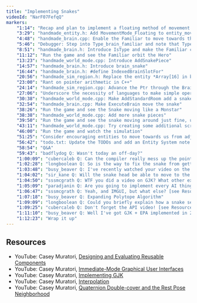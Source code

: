 ```yaml
---
title: "Implementing Snakes"
videoId: "NarF07FefqQ"
markers:
    "1:14": "Recap and plan to implement a floating method of movement and make a snake"
    "3:29": "handmade_entity.h: Add MovementMode_Floating to entity_movement_mode"
    "4:48": "handmade_brain.cpp: Enable the Familiar to move towards the closest Hero"
    "5:46": "Debugger: Step into Type_brain_familiar and note that Type_brain_hero is the default value"
    "8:51": "handmade_brain.h: Introduce IsType and make the Familiar check for the Hero type"
    "11:12": "Run the game and see the Familiar orbit the Hero"
    "13:23": "handmade_world_mode.cpp: Introduce AddSnakePiece"
    "14:57": "handmade_brain.h: Introduce brain_snake"
    "16:44": "handmade_brain.h: #define IndexedBrainSlotFor"
    "20:56": "handmade_sim_region.h: Replace the entity *Array[16] in brain with a *Array"
    "23:00": "Rant on pointer arithmetic in C++"
    "24:14": "handmade_sim_region.cpp: Advance the Ptr through the Brain->Array, ensuring that it remains inside the Brain structure"
    "27:06": "Underscore the necessity of languages to make simple operations easy to program"
    "30:38": "handmade_world_mode.cpp: Make AddStandardRoom add a snake by calling AddSnakePiece"
    "32:54": "handmade_brain.cpp: Make ExecuteBrain move the snake"
    "38:26": "Run the game and see the Snake moving like a Monstar"
    "38:38": "handmade_world_mode.cpp: Add more snake pieces"
    "39:50": "Run the game and see the snake moving around just fine, until it traps itself"
    "43:11": "handmade_world_mode.cpp: Try creating some additional screens"
    "46:00": "Run the game and watch the simulation"
    "51:25": "Consider encouraging entities to move towards us from adjacent rooms"
    "56:42": "todo.txt: Update the TODOs and add an Entity System note for geographically disparate entities"
    "58:54": "Q&A"
    "59:43": "badflydog Q: Wasn't today an off-day?"
    "1:00:09": "cubercaleb Q: Can the compiler really mess up the pointer arithmetic? I mean, it is just integer ops, can't be that hard to mess up"
    "1:02:28": "longboolean Q: So is the way to fix the snake from getting stuck to just allow it to run over itself or to make the snake AI smart enough to not trap itself?"
    "1:03:48": "busy_beaver Q: I've recently watched your video on the GJK algorithm, it's great, thanks for that! Did you also do a video on the EPA algorithm? [see Resources]"
    "1:04:02": "sir_kane Q: Will the snake head be able to move to the position of its last segment? So it can go in a circle / loop"
    "1:04:50": "sssmcgrath Q: WTF you did a video on GJK? What other explanation videos have you done?"
    "1:05:09": "paradjanin Q: Are you going to implement every AI thing in brain entity? When does path-finding and rest of AI coming on schedule? Also can you say some good reference book for AI? Cheers, Casey"
    "1:06:47": "sssmcgrath Q: Yeah, and IMGUI, but what else? [see Resources]"
    "1:07:18": "busy_beaver Q: Expanding Polytope Algorithm"
    "1:09:09": "longboolean Q: Could you briefly explain how a snake segment knows which node to jump to? A non head segment, that is"
    "1:09:25": "cubercaleb Q: Don't forget the API video! [see Resources]"
    "1:11:10": "busy_beaver Q: Well I've got GJK + EPA implemented in 2D and GJK in 3D, but I am a bit struggling at EPA in 3D"
    "1:12:23": "Wrap it up"
---
```


## Resources

* YouTube: Casey Muratori, [Designing and Evaluating Reusable Components](https://www.youtube.com/watch?v=ZQ5_u8Lgvyk)
* YouTube: Casey Muratori, [Immediate-Mode Graphical User Interfaces](https://www.youtube.com/watch?v=Z1qyvQsjK5Y)
* YouTube: Casey Muratori, [Implementing GJK](https://www.youtube.com/watch?v=Qupqu1xe7Io)
* YouTube: Casey Muratori, [Interpolation](https://www.youtube.com/watch?v=S2fz4BS2J3Y)
* YouTube: Casey Muratori, [Quaternion Double-cover and the Rest Pose Neighborhood](https://www.youtube.com/watch?v=vmAY5kP-tpU)
